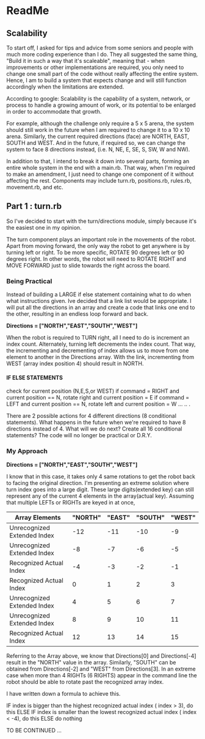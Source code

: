 # ReadMe

## Scalability
To start off, I asked for tips and advice from some seniors and people with much more coding experience than I do. They all suggested the same thing, "Build it in such a way that it's scaleable", meaning that - when improvements or other implementations are required, you only need to change one small part of the code without really affecting the entire system. Hence, I am to build a system that expects change and will still function accordingly when the limitations are extended.

According to google:
Scalability is the capability of a system, network, or process to handle a growing amount of work, or its potential to be enlarged in order to accommodate that growth.

For example, although the challenge only require a 5 x 5 arena, the system should still work in the future when I am required to change it to a 10 x 10 arena. Similarly, the current required directions (face) are NORTH, EAST, SOUTH and WEST. And in the future, if required so, we can change the system to face 8 directions instead, (i.e. N, NE, E, SE, S, SW, W and NW).

In addition to that, I intend to break it down into several parts, forming an entire whole system in the end with a main.rb. That way, when I'm required to make an amendment, I just need to change one component of it without affecting the rest. Components may include turn.rb, positions.rb, rules.rb, movement.rb, and etc.

## Part 1 : turn.rb
So I've decided to start with the turn/directions module, simply because it's the easiest one in my opinion.

The turn component plays an important role in the movements of the robot. Apart from moving forward, the only way the robot to get anywhere is by turning left or right. To be more specific, ROTATE 90 degrees left or 90 degrees right. In other words, the robot will need to ROTATE RIGHT and MOVE FORWARD just to slide towards the right across the board.

### Being Practical
Instead of building a LARGE if else statement containing what to do when what instructions given. Ive decided that a link list would be appropriate. I will put all the directions in an array and create a code that links one end to the other, resulting in an endless loop forward and back.

**Directions = ["NORTH","EAST","SOUTH","WEST"]**

When the robot is required to TURN right, all I need to do is increment an index count. Alternately, turning left decrements the index count. That way, the incrementing and decrementing of index allows us to move from one element to another in the Directions array. With the link, incrementing from WEST (array index position 4) should result in NORTH.

#### IF ELSE STATEMENTS

check for current position (N,E,S,or WEST)
  if command = RIGHT and current position == N,
  rotate right and current position = E
  if command = LEFT and current position == N,
  rotate left and current position = W
  ...
  ..
  .

There are 2 possible actions for 4 different directions (8 conditional statements). What happens in the future when we're required to have 8 directions instead of 4. What will we do next? Create all 16 conditional statements? The code will no longer be practical or D.R.Y.

### My Approach
**Directions = ["NORTH","EAST","SOUTH","WEST"]**

I know that in this case, it takes only 4 same rotations to get the robot back to facing the original direction. I'm presenting an extreme solution where turn index goes into a large digit. These large digits(extended key) can still represent any of the current 4 elements in the array(actual key). Assuming that multiple LEFTs or RIGHTs are keyed in at once,

|Array Elements| "NORTH" | "EAST" | "SOUTH"| "WEST" |
|---|---|---|---|---|
|Unrecognized Extended Index| -12 | -11 | -10| -9 |
|Unrecognized Extended Index| -8 | -7 | -6| -5 |
|Recognized Actual Index| -4 | -3 | -2| -1 |
|Recognized Actual Index| 0 | 1 | 2| 3 |
|Unrecognized Extended Index| 4 | 5 | 6 | 7 |
|Unrecognized Extended Index| 8 | 9 | 10 | 11 |
|Recognized Actual Index| 12 | 13 | 14| 15 |

Referring to the Array above, we know that Directions[0] and Directions[-4] result in the "NORTH" value in the array. Similarly, "SOUTH" can be obtained from Directions[-2] and "WEST" from Directions[3]. In an extreme case when more than 4 RIGHTs (6 RIGHTS) appear in the command line the robot should be able to rotate past the recognized array index.

I have written down a formula to achieve this.

IF index is bigger than the highest recognized actual index ( index > 3),
do this
ELSE IF index is smaller than the lowest recognized actual index ( index < -4),
do this
ELSE
do nothing

TO BE CONTINUED ...
